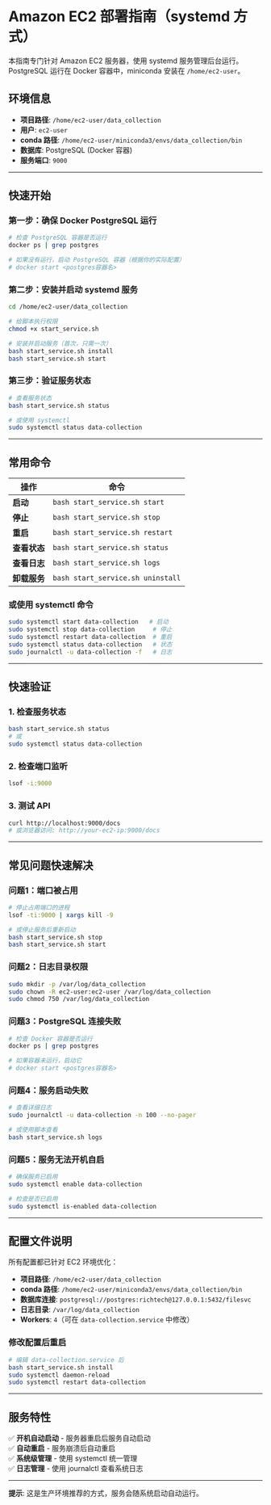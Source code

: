 # Amazon EC2 部署指南（systemd 方式）

本指南专门针对 Amazon EC2 服务器，使用 systemd 服务管理后台运行。PostgreSQL 运行在 Docker 容器中，miniconda 安装在 `/home/ec2-user`。

## 环境信息

- **项目路径**: `/home/ec2-user/data_collection`
- **用户**: `ec2-user`
- **conda 路径**: `/home/ec2-user/miniconda3/envs/data_collection/bin`
- **数据库**: PostgreSQL (Docker 容器)
- **服务端口**: `9000`

---

## 快速开始

### 第一步：确保 Docker PostgreSQL 运行

```bash
# 检查 PostgreSQL 容器是否运行
docker ps | grep postgres

# 如果没有运行，启动 PostgreSQL 容器（根据你的实际配置）
# docker start <postgres容器名>
```

### 第二步：安装并启动 systemd 服务

```bash
cd /home/ec2-user/data_collection

# 给脚本执行权限
chmod +x start_service.sh

# 安装并启动服务（首次，只需一次）
bash start_service.sh install
bash start_service.sh start
```

### 第三步：验证服务状态

```bash
# 查看服务状态
bash start_service.sh status

# 或使用 systemctl
sudo systemctl status data-collection
```

---

## 常用命令

| 操作 | 命令 |
|------|------|
| **启动** | `bash start_service.sh start` |
| **停止** | `bash start_service.sh stop` |
| **重启** | `bash start_service.sh restart` |
| **查看状态** | `bash start_service.sh status` |
| **查看日志** | `bash start_service.sh logs` |
| **卸载服务** | `bash start_service.sh uninstall` |

### 或使用 systemctl 命令

```bash
sudo systemctl start data-collection   # 启动
sudo systemctl stop data-collection     # 停止
sudo systemctl restart data-collection  # 重启
sudo systemctl status data-collection   # 状态
sudo journalctl -u data-collection -f   # 日志
```

---

## 快速验证

### 1. 检查服务状态

```bash
bash start_service.sh status
# 或
sudo systemctl status data-collection
```

### 2. 检查端口监听

```bash
lsof -i:9000
```

### 3. 测试 API

```bash
curl http://localhost:9000/docs
# 或浏览器访问: http://your-ec2-ip:9000/docs
```

---

## 常见问题快速解决

### 问题1：端口被占用

```bash
# 停止占用端口的进程
lsof -ti:9000 | xargs kill -9

# 或停止服务后重新启动
bash start_service.sh stop
bash start_service.sh start
```

### 问题2：日志目录权限

```bash
sudo mkdir -p /var/log/data_collection
sudo chown -R ec2-user:ec2-user /var/log/data_collection
sudo chmod 750 /var/log/data_collection
```

### 问题3：PostgreSQL 连接失败

```bash
# 检查 Docker 容器是否运行
docker ps | grep postgres

# 如果容器未运行，启动它
# docker start <postgres容器名>
```

### 问题4：服务启动失败

```bash
# 查看详细日志
sudo journalctl -u data-collection -n 100 --no-pager

# 或使用脚本查看
bash start_service.sh logs
```

### 问题5：服务无法开机自启

```bash
# 确保服务已启用
sudo systemctl enable data-collection

# 检查是否已启用
sudo systemctl is-enabled data-collection
```

---

## 配置文件说明

所有配置都已针对 EC2 环境优化：

- **项目路径**: `/home/ec2-user/data_collection`
- **conda 路径**: `/home/ec2-user/miniconda3/envs/data_collection/bin`
- **数据库连接**: `postgresql://postgres:richtech@127.0.0.1:5432/filesvc`
- **日志目录**: `/var/log/data_collection`
- **Workers**: `4`（可在 `data-collection.service` 中修改）

### 修改配置后重启

```bash
# 编辑 data-collection.service 后
bash start_service.sh install
sudo systemctl daemon-reload
sudo systemctl restart data-collection
```

---

## 服务特性

✅ **开机自动启动** - 服务器重启后服务自动启动  
✅ **自动重启** - 服务崩溃后自动重启  
✅ **系统级管理** - 使用 systemctl 统一管理  
✅ **日志管理** - 使用 journalctl 查看系统日志  

---

**提示**: 这是生产环境推荐的方式，服务会随系统启动自动运行。


